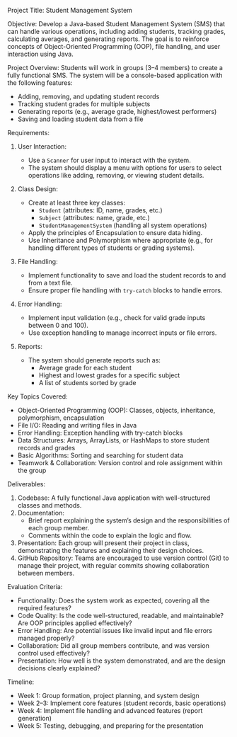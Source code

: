 Project Title: Student Management System

Objective:
Develop a Java-based Student Management System (SMS) that can handle various operations, including adding students, tracking grades, calculating averages, and generating reports. The goal is to reinforce concepts of Object-Oriented Programming (OOP), file handling, and user interaction using Java.

Project Overview:
Students will work in groups (3–4 members) to create a fully functional SMS. The system will be a console-based application with the following features:
- Adding, removing, and updating student records
- Tracking student grades for multiple subjects
- Generating reports (e.g., average grade, highest/lowest performers)
- Saving and loading student data from a file

Requirements:
1. User Interaction:
   - Use a `Scanner` for user input to interact with the system.
   - The system should display a menu with options for users to select operations like adding, removing, or viewing student details.

2. Class Design:
   - Create at least three key classes: 
     - `Student` (attributes: ID, name, grades, etc.)
     - `Subject` (attributes: name, grade, etc.)
     - `StudentManagementSystem` (handling all system operations)
   - Apply the principles of Encapsulation to ensure data hiding.
   - Use Inheritance and Polymorphism where appropriate (e.g., for handling different types of students or grading systems).

3. File Handling:
   - Implement functionality to save and load the student records to and from a text file.
   - Ensure proper file handling with `try-catch` blocks to handle errors.

4. Error Handling:
   - Implement input validation (e.g., check for valid grade inputs between 0 and 100).
   - Use exception handling to manage incorrect inputs or file errors.

5. Reports:
   - The system should generate reports such as:
     - Average grade for each student
     - Highest and lowest grades for a specific subject
     - A list of students sorted by grade

Key Topics Covered:
- Object-Oriented Programming (OOP): Classes, objects, inheritance, polymorphism, encapsulation
- File I/O: Reading and writing files in Java
- Error Handling: Exception handling with try-catch blocks
- Data Structures: Arrays, ArrayLists, or HashMaps to store student records and grades
- Basic Algorithms: Sorting and searching for student data
- Teamwork & Collaboration: Version control and role assignment within the group

Deliverables:
1. Codebase: A fully functional Java application with well-structured classes and methods.
2. Documentation:
   - Brief report explaining the system’s design and the responsibilities of each group member.
   - Comments within the code to explain the logic and flow.
3. Presentation: Each group will present their project in class, demonstrating the features and explaining their design choices.
4. GitHub Repository: Teams are encouraged to use version control (Git) to manage their project, with regular commits showing collaboration between members.

Evaluation Criteria:
- Functionality: Does the system work as expected, covering all the required features?
- Code Quality: Is the code well-structured, readable, and maintainable? Are OOP principles applied effectively?
- Error Handling: Are potential issues like invalid input and file errors managed properly?
- Collaboration: Did all group members contribute, and was version control used effectively?
- Presentation: How well is the system demonstrated, and are the design decisions clearly explained?

Timeline:
- Week 1: Group formation, project planning, and system design
- Week 2–3: Implement core features (student records, basic operations)
- Week 4: Implement file handling and advanced features (report generation)
- Week 5: Testing, debugging, and preparing for the presentation
